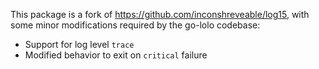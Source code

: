This package is a fork of https://github.com/inconshreveable/log15, with some
minor modifications required by the go-lolo codebase:

 * Support for log level `trace`
 * Modified behavior to exit on `critical` failure
